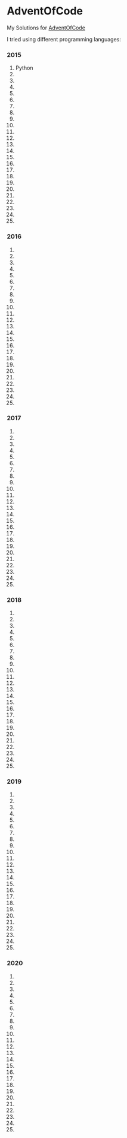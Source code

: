 # AdventOfCode
My Solutions for [AdventOfCode](https://adventofcode.com)

I tried using different programming languages:

### 2015
01. Python
02. 
03. 
04. 
05. 
06. 
07. 
08. 
09. 
10. 
11. 
12. 
13. 
14. 
15. 
16. 
17. 
18. 
19. 
20. 
21. 
22. 
23. 
24. 
25. 
### 2016
01. 
02. 
03. 
04. 
05. 
06. 
07. 
08. 
09. 
10. 
11. 
12. 
13. 
14. 
15. 
16. 
17. 
18. 
19. 
20. 
21. 
22. 
23. 
24. 
25. 
### 2017
01. 
02. 
03. 
04. 
05. 
06. 
07. 
08. 
09. 
10. 
11. 
12. 
13. 
14. 
15. 
16. 
17. 
18. 
19. 
20. 
21. 
22. 
23. 
24. 
25. 
### 2018
01. 
02. 
03. 
04. 
05. 
06. 
07. 
08. 
09. 
10. 
11. 
12. 
13. 
14. 
15. 
16. 
17. 
18. 
19. 
20. 
21. 
22. 
23. 
24. 
25. 
### 2019
01. 
02. 
03. 
04. 
05. 
06. 
07. 
08. 
09. 
10. 
11. 
12. 
13. 
14. 
15. 
16. 
17. 
18. 
19. 
20. 
21. 
22. 
23. 
24. 
25. 
### 2020
01. 
02. 
03. 
04. 
05. 
06. 
07. 
08. 
09. 
10. 
11. 
12. 
13. 
14. 
15. 
16. 
17. 
18. 
19. 
20. 
21. 
22. 
23. 
24. 
25. 